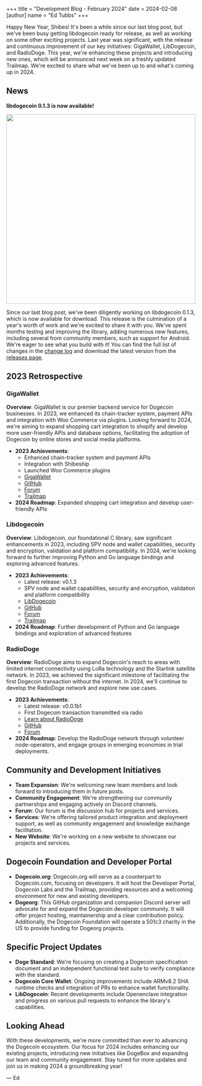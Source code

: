 +++
title = "Development Blog - February 2024"
date = 2024-02-08
[author]
  name = "Ed Tubbs"
+++

Happy New Year, Shibes! It's been a while since our last blog post, but we've been busy getting libdogecoin ready for release, 
as well as working on some other exciting projects. Last year was significant, with the release and continuous improvement of 
our key initiatives: GigaWallet, LibDogecoin, and RadioDoge. This year, we're enhancing these projects and introducing new ones, 
which will be announced next week on a freshly updated Trailmap.
We're excited to share what we've been up to and what's coming up in 2024.

## News

**libdogecoin 0.1.3 is now available!**

<img style="height: 500px;" src="/libdoge-1.3.png"/>

Since our last blog post, we've been diligently working on libdogecoin 0.1.3, which is now available for download. 
This release is the culmination of a year's worth of work and we're excited to share it with you. We've spent months testing
and improving the library, adding numerous new features, including several from community members, such as support for Android. 
We're eager to see what you build with it! You can find the full list of changes in the 
[change log](https://github.com/dogecoinfoundation/libdogecoin/blob/0.1.3-dev/doc/changelog.md) and download the latest version 
from the [releases page](https://github.com/dogecoinfoundation/libdogecoin/releases).

## 2023 Retrospective

### GigaWallet

**Overview**: GigaWallet is our premier backend service for Dogecoin businesses. In 2023, we enhanced its chain-tracker system, 
payment APIs and integration with Woo Commerce via plugins. Looking forward to 2024, we're aiming to expand shopping cart integration
to shopify and develop more user-friendly APIs and database options, facilitating the adoption of Dogecoin by online stores
and social media platforms.

- **2023 Achievements**:
  - Enhanced chain-tracker system and payment APIs
  - Integration with Shibeship
  - Launched Woo Commerce plugins 
  - [GigaWallet](https://gigawallet.dogecoin.org/)
  - [GitHub](https://github.com/dogecoinfoundation/gigawallet)
  - [Forum](https://forum.dogecoin.org/t/gigawallet)
  - [Trailmap](https://foundation.dogecoin.com/trailmap/gigawallet/)
- **2024 Roadmap**: Expanded shopping cart integration and develop user-friendly APIs

### Libdogecoin

**Overview**: Libdogecoin, our foundational C library, saw significant enhancements in 2023, including SPV node and wallet capabilities,
security and encryption, validation and platform compatibility. In 2024, we're looking forward to further improving Python and Go 
language bindings and exploring advanced features.

- **2023 Achievements**:
  - Latest release: v0.1.3
  - SPV node and wallet capabilities, security and encryption, validation and platform compatibility
  - [LibDogecoin](https://lib.dogecoin.org/)
  - [GitHub](https://github.com/dogecoinfoundation/libdogecoin)
  - [Forum](https://forum.dogecoin.org/t/libdogecoin)
  - [Trailmap](https://foundation.dogecoin.com/trailmap/libdogecoin/)
- **2024 Roadmap**: Further development of Python and Go language bindings and exploration of advanced features

### RadioDoge

**Overview**: RadioDoge aims to expand Dogecoin's reach to areas with limited internet connectivity using LoRa 
technology and the Starlink satellite network. In 2023, we achieved the significant milestone of facilitating 
the first Dogecoin transaction without the internet. In 2024, we'll continue to develop the RadioDoge network 
and explore new use cases.

- **2023 Achievements**:
  - Latest release: v0.0.1b1
  - First Dogecoin transaction transmitted via radio
  - [Learn about RadioDoge](https://radio.dogecoin.org/)
  - [GitHub](https://github.com/dogecoinfoundation/radiodoge)
  - [Forum](https://forum.dogecoin.org/t/radiodoge)
- **2024 Roadmap**: Develop the RadioDoge network through volunteer node-operators, and engage groups in emerging economies in trial deployments.


## Community and Development Initiatives
- **Team Expansion**: We're welcoming new team members and look forward to introducing them in future posts.
- **Community Engagement**: We're strengthening our community partnerships and engaging actively on Discord channels.
- **Forum**: Our forum is the discussion hub for projects and services.
- **Services**: We're offering tailored product integration and deployment support, as well as community engagement and knowledge exchange facilitation.
- **New Website**: We're working on a new website to showcase our projects and services.

## Dogecoin Foundation and Developer Portal
- **Dogecoin.org**: Dogecoin.org will serve as a counterpart to Dogecoin.com, focusing on developers. It will host the Developer Portal, Dogecoin Labs and the Trailmap, providing resources and a welcoming environment for new and existing developers.
- **Dogeorg**: This GitHub organization and companion Discord server will advocate for and expand the Dogecoin developer community. It will offer project hosting, maintainership and a clear contribution policy. Additionally, the Dogecoin Foundation will operate a 501c3 charity in the US to provide funding for Dogeorg projects.

## Specific Project Updates
- **Doge Standard**: We're focusing on creating a Dogecoin specification document and an independent functional test suite to verify compliance with the standard.
- **Dogecoin Core Wallet**: Ongoing improvements include ARMv8.2 SHA runtime checks and integration of PRs to enhance wallet functionality.
- **LibDogecoin**: Recent developments include Openenclave integration and progress on various pull requests to enhance the library's capabilities.

## Looking Ahead
With these developments, we're more committed than ever to advancing the Dogecoin ecosystem. Our focus for 2024 includes enhancing our existing projects, introducing new initiatives like DogeBox and expanding our team and community engagement. Stay tuned for more updates and join us in making 2024 a groundbreaking year!

&mdash; Ed
